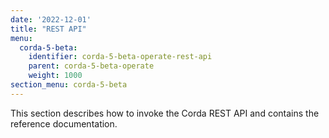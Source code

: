 ```yaml
---
date: '2022-12-01'
title: "REST API"
menu:
  corda-5-beta:
    identifier: corda-5-beta-operate-rest-api
    parent: corda-5-beta-operate
    weight: 1000
section_menu: corda-5-beta
---
```

This section describes how to invoke the Corda REST API and contains the reference documentation.